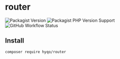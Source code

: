 # router
![Packagist Version](https://img.shields.io/packagist/v/hyqo/router?style=flat-square)
![Packagist PHP Version Support](https://img.shields.io/packagist/php-v/hyqo/router?style=flat-square)
![GitHub Workflow Status](https://img.shields.io/github/workflow/status/hyqo/router/run-tests?style=flat-square)

## Install

```sh
composer require hyqo/router
```
